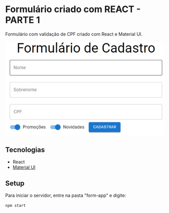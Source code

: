 # Formulário criado com REACT - PARTE 1

Formulário com validação de CPF criado com React e Material UI.

![Preview do Formulário](./formulario-preview.jpg)

## Tecnologias
* React
* [Material UI](https://mui.com/pt/)

## Setup

Para iniciar o servidor, entre na pasta "form-app" e digite:

``
npm start
``
